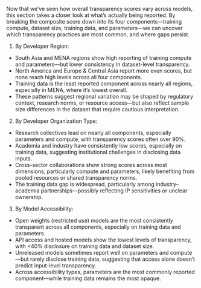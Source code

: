 Now that we’ve seen how overall transparency scores vary across models, this section takes a closer look at what’s actually being reported. By breaking the composite score down into its four components—training compute, dataset size, training data, and parameters—we can uncover which transparency practices are most common, and where gaps persist.

1. By Developer Region:

- South Asia and MENA regions show high reporting of training compute and parameters—but lower consistency in dataset-level transparency.
- North America and Europe & Central Asia report more even scores, but none reach high levels across all four components.
- Training data is the least reported component across nearly all regions, especially in MENA, where it’s lowest overall.
- These patterns suggest regional variation may be shaped by regulatory context, research norms, or resource access—but also reflect sample size differences in the dataset that require cautious interpretation.


2. By Developer Organization Type:

- Research collectives lead on nearly all components, especially parameters and compute, with transparency scores often over 90%.
- Academia and industry have consistently low scores, especially on training data, suggesting institutional challenges in disclosing data inputs.
- Cross-sector collaborations show strong scores across most dimensions, particularly compute and parameters, likely benefiting from pooled resources or shared transparency norms.
- The training data gap is widespread, particularly among industry–academia partnerships—possibly reflecting IP sensitivities or unclear ownership.


3. By Model Accessibility:

- Open weights (restricted use) models are the most consistently transparent across all components, especially on training data and parameters.
- API access and hosted models show the lowest levels of transparency, with <40% disclosure on training data and dataset size.
- Unreleased models sometimes report well on parameters and compute—but rarely disclose training data, suggesting that access alone doesn’t predict input-level transparency.
- Across accessibility types, parameters are the most commonly reported component—while training data remains the most opaque.
